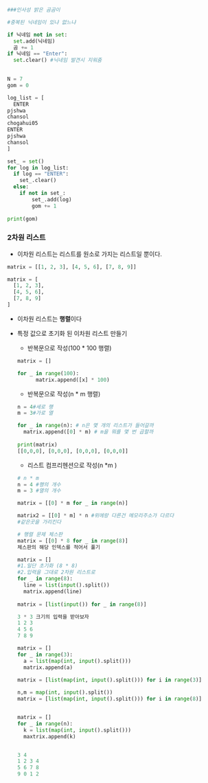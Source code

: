 ```python
###인사성 밝은 곰곰이

#중복된 닉네임이 있냐 없느냐

if 닉네임 not in set:
  set.add(닉네임)
  곰 += 1
if 닉네임 == "Enter":
  set.clear() #닉네임 발견시 지워줌

  
N = 7
gom = 0

log_list = [
  ENTER
pjshwa
chansol
chogahui05
ENTER
pjshwa
chansol
]

set_ = set()
for log in log_list:
  if log == "ENTER":
    set_.clear()
  else:
    if not in set_:
      	set_.add(log)
        gom += 1
        
print(gom)
```

### 2차원 리스트

- 이차원 리스트는 리스트를 원소로 가지는 리스트일 뿐이다.

```python
matrix = [[1, 2, 3], [4, 5, 6], [7, 8, 9]]

matrix = [
  [1, 2, 3],
  [4, 5, 6],
  [7, 8, 9]
]
```

- 이차원 리스트는 **행렬**이다

- 특정 값으로 초기화 된 이차원 리스트 만들기

  - 반복문으로 작성(100 * 100 행렬)

  ```python
  matrix = []
  
  for _ in range(100):
    	matrix.append([x] * 100)
  ```

  - 반복문으로 작성(n * m 행렬)

  ```python
  n = 4#세로 행
  m = 3#가로 열
  
  for _ in range(n): # n은 몇 개의 리스트가 들어갈까
    matrix.append([0] * m) # m을 뭐를 몇 번 곱할까
    
  print(matrix)
  [[0,0,0], [0,0,0], [0,0,0], [0,0,0]]
  ```

  - 리스트 컴프리헨션으로 작성(n *m )

  ```python
  # n * m
  n = 4 #행의 개수
  m = 3 #열의 개수
  
  matrix = [[0] * m for _ in range(n)]
  
  matrix2 = [[0] * m] * n #위에랑 다른건 메모리주소가 다르다
  #같은곳을 가리킨다
  ```

  ```python
  # 행렬 문제 체스판
  matrix = [[0] * 8 for _ in range(8)]
  체스판의 해당 인덱스를 적어서 풀기
  
  matrix = []
  #1.일단 초기화 (8 * 8)
  #2.입력을 그대로 2차원 리스트로
  for _ in range(8):
    line = list(input().split())
    matrix.append(line)
    
  matrix = [list(input()) for _ in range(8)]
  ```

  ```python
  3 * 3 크기의 입력을 받아보자
  1 2 3
  4 5 6 
  7 8 9
  
  matrix = []
  for _ in range(3):
    a = list(map(int, input().split()))
    matrix.append(a)
    
  matrix = [list(map(int, input().split())) for i in range(3)]
  ```

  ```python
  n,m = map(int, input().split())
  matrix = [list(map(int, input().split())) for i in range(8)]
  
  
  matrix = []
  for _ in range(n):
    k = list(map(int, input().split()))
    maxtrix.append(k)
  ```

  ```python
  
  3 4 
  1 2 3 4 
  5 6 7 8
  9 0 1 2
  ```

  